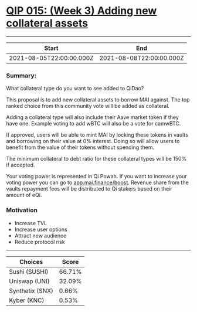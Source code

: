 
# [QIP 015: (Week 3) Adding new collateral assets](https://snapshot.org/#/qidao.eth/proposal/QmeH6CGQ3tmk3CMeBt4MN387pmbtDt9f5VA7naVNearspK)

---
| Start | End |
| --- | --- |
| 2021-08-05T22:00:00.000Z | 2021-08-08T22:00:00.000Z |


### Summary:

What collateral type do you want to see added to QiDao?

This proposal is to add new collateral assets to borrow MAI against. The top  ranked choice from this community vote will be added as collateral.

Adding a collateral type will also include their Aave market token if they have one. Example voting to add wBTC will also be a vote for camwBTC.

If approved, users will be able to mint MAI by locking these tokens in vaults and borrowing on their value at 0% interest. Doing so will allow users to benefit from the value of their tokens without spending them.

The minimum collateral to debt ratio for these collateral types will be 150% if accepted.

Your voting power is represented in Qi Powah. If you want to increase your voting power you can go to [app.mai.finance/boost](app.mai.finance/boost). Revenue share from the vaults repayment fees will be distributed to Qi stakers based on their amount of eQi.

### Motivation
* Increase TVL
* Increase user options
* Attract new audience
* Reduce protocol risk

---
| Choices | Score |
| --- | --- |
| Sushi (SUSHI) | 66.71% |
| Uniswap (UNI) | 32.09% |
| Synthetix (SNX) | 0.66% |
| Kyber (KNC) | 0.53% |

